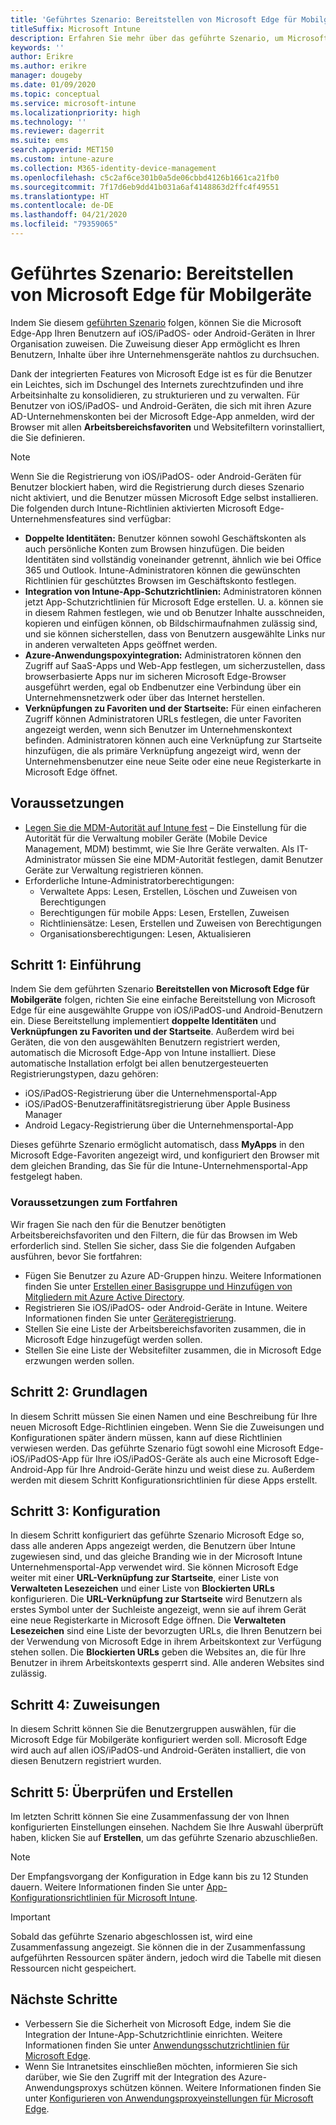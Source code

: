 ```yaml
---
title: 'Geführtes Szenario: Bereitstellen von Microsoft Edge für Mobilgeräte'
titleSuffix: Microsoft Intune
description: Erfahren Sie mehr über das geführte Szenario, um Microsoft Edge für Mobilgeräte über das Microsoft 365-Geräteverwaltungsportal bereitzustellen.
keywords: ''
author: Erikre
ms.author: erikre
manager: dougeby
ms.date: 01/09/2020
ms.topic: conceptual
ms.service: microsoft-intune
ms.localizationpriority: high
ms.technology: ''
ms.reviewer: dagerrit
ms.suite: ems
search.appverid: MET150
ms.custom: intune-azure
ms.collection: M365-identity-device-management
ms.openlocfilehash: c5c2af6ce301b0a5de06cbbd4126b1661ca21fb0
ms.sourcegitcommit: 7f17d6eb9dd41b031a6af4148863d2ffc4f49551
ms.translationtype: HT
ms.contentlocale: de-DE
ms.lasthandoff: 04/21/2020
ms.locfileid: "79359065"
---
```

# <a name="guided-scenario---deploy-microsoft-edge-for-mobile"></a>Geführtes Szenario: Bereitstellen von Microsoft Edge für Mobilgeräte

Indem Sie diesem [geführten Szenario](guided-scenarios-overview.md) folgen, können Sie die Microsoft Edge-App Ihren Benutzern auf iOS/iPadOS- oder Android-Geräten in Ihrer Organisation zuweisen. Die Zuweisung dieser App ermöglicht es Ihren Benutzern, Inhalte über ihre Unternehmensgeräte nahtlos zu durchsuchen.

Dank der integrierten Features von Microsoft Edge ist es für die Benutzer ein Leichtes, sich im Dschungel des Internets zurechtzufinden und ihre Arbeitsinhalte zu konsolidieren, zu strukturieren und zu verwalten. Für Benutzer von iOS/iPadOS- und Android-Geräten, die sich mit ihren Azure AD-Unternehmenskonten bei der Microsoft Edge-App anmelden, wird der Browser mit allen **Arbeitsbereichsfavoriten** und Websitefiltern vorinstalliert, die Sie definieren.

> [!NOTE]
> Wenn Sie die Registrierung von iOS/iPadOS- oder Android-Geräten für Benutzer blockiert haben, wird die Registrierung durch dieses Szenario nicht aktiviert, und die Benutzer müssen Microsoft Edge selbst installieren.
Die folgenden durch Intune-Richtlinien aktivierten Microsoft Edge-Unternehmensfeatures sind verfügbar:

- **Doppelte Identitäten:** Benutzer können sowohl Geschäftskonten als auch persönliche Konten zum Browsen hinzufügen. Die beiden Identitäten sind vollständig voneinander getrennt, ähnlich wie bei Office 365 und Outlook. Intune-Administratoren können die gewünschten Richtlinien für geschütztes Browsen im Geschäftskonto festlegen.
- **Integration von Intune-App-Schutzrichtlinien:** Administratoren können jetzt App-Schutzrichtlinien für Microsoft Edge erstellen. U. a. können sie in diesem Rahmen festlegen, wie und ob Benutzer Inhalte ausschneiden, kopieren und einfügen können, ob Bildschirmaufnahmen zulässig sind, und sie können sicherstellen, dass von Benutzern ausgewählte Links nur in anderen verwalteten Apps geöffnet werden.
- **Azure-Anwendungspoxyintegration:** Administratoren können den Zugriff auf SaaS-Apps und Web-App festlegen, um sicherzustellen, dass browserbasierte Apps nur im sicheren Microsoft Edge-Browser ausgeführt werden, egal ob Endbenutzer eine Verbindung über ein Unternehmensnetzwerk oder über das Internet herstellen.
- **Verknüpfungen zu Favoriten und der Startseite:** Für einen einfacheren Zugriff können Administratoren URLs festlegen, die unter Favoriten angezeigt werden, wenn sich Benutzer im Unternehmenskontext befinden. Administratoren können auch eine Verknüpfung zur Startseite hinzufügen, die als primäre Verknüpfung angezeigt wird, wenn der Unternehmensbenutzer eine neue Seite oder eine neue Registerkarte in Microsoft Edge öffnet.

## <a name="prerequisites"></a>Voraussetzungen

- [Legen Sie die MDM-Autorität auf Intune fest](mdm-authority-set.md#set-mdm-authority-to-intune) – Die Einstellung für die Autorität für die Verwaltung mobiler Geräte (Mobile Device Management, MDM) bestimmt, wie Sie Ihre Geräte verwalten. Als IT-Administrator müssen Sie eine MDM-Autorität festlegen, damit Benutzer Geräte zur Verwaltung registrieren können.
- Erforderliche Intune-Administratorberechtigungen:
  - Verwaltete Apps: Lesen, Erstellen, Löschen und Zuweisen von Berechtigungen
  - Berechtigungen für mobile Apps: Lesen, Erstellen, Zuweisen
  - Richtliniensätze: Lesen, Erstellen und Zuweisen von Berechtigungen
  - Organisationsberechtigungen: Lesen, Aktualisieren

## <a name="step-1---introduction"></a>Schritt 1: Einführung

Indem Sie dem geführten Szenario **Bereitstellen von Microsoft Edge für Mobilgeräte** folgen, richten Sie eine einfache Bereitstellung von Microsoft Edge für eine ausgewählte Gruppe von iOS/iPadOS-und Android-Benutzern ein. Diese Bereitstellung implementiert **doppelte Identitäten** und **Verknüpfungen zu Favoriten und der Startseite**. Außerdem wird bei Geräten, die von den ausgewählten Benutzern registriert werden, automatisch die Microsoft Edge-App von Intune installiert. Diese automatische Installation erfolgt bei allen benutzergesteuerten Registrierungstypen, dazu gehören:

- iOS/iPadOS-Registrierung über die Unternehmensportal-App
- iOS/iPadOS-Benutzeraffinitätsregistrierung über Apple Business Manager
- Android Legacy-Registrierung über die Unternehmensportal-App

Dieses geführte Szenario ermöglicht automatisch, dass **MyApps** in den Microsoft Edge-Favoriten angezeigt wird, und konfiguriert den Browser mit dem gleichen Branding, das Sie für die Intune-Unternehmensportal-App festgelegt haben.

### <a name="what-you-will-need-to-continue"></a>Voraussetzungen zum Fortfahren

Wir fragen Sie nach den für die Benutzer benötigten Arbeitsbereichsfavoriten und den Filtern, die für das Browsen im Web erforderlich sind. Stellen Sie sicher, dass Sie die folgenden Aufgaben ausführen, bevor Sie fortfahren:

- Fügen Sie Benutzer zu Azure AD-Gruppen hinzu. Weitere Informationen finden Sie unter [Erstellen einer Basisgruppe und Hinzufügen von Mitgliedern mit Azure Active Directory](https://go.microsoft.com/fwlink/?linkid=2102458).
- Registrieren Sie iOS/iPadOS- oder Android-Geräte in Intune. Weitere Informationen finden Sie unter [Geräteregistrierung](https://go.microsoft.com/fwlink/?linkid=2102547).
- Stellen Sie eine Liste der Arbeitsbereichsfavoriten zusammen, die in Microsoft Edge hinzugefügt werden sollen.
- Stellen Sie eine Liste der Websitefilter zusammen, die in Microsoft Edge erzwungen werden sollen.

## <a name="step-2---basics"></a>Schritt 2: Grundlagen

In diesem Schritt müssen Sie einen Namen und eine Beschreibung für Ihre neuen Microsoft Edge-Richtlinien eingeben. Wenn Sie die Zuweisungen und Konfigurationen später ändern müssen, kann auf diese Richtlinien verwiesen werden. Das geführte Szenario fügt sowohl eine Microsoft Edge-iOS/iPadOS-App für Ihre iOS/iPadOS-Geräte als auch eine Microsoft Edge-Android-App für Ihre Android-Geräte hinzu und weist diese zu. Außerdem werden mit diesem Schritt Konfigurationsrichtlinien für diese Apps erstellt.

## <a name="step-3---configuration"></a>Schritt 3: Konfiguration

In diesem Schritt konfiguriert das geführte Szenario Microsoft Edge so, dass alle anderen Apps angezeigt werden, die Benutzern über Intune zugewiesen sind, und das gleiche Branding wie in der Microsoft Intune Unternehmensportal-App verwendet wird. Sie können Microsoft Edge weiter mit einer **URL-Verknüpfung zur Startseite**, einer Liste von **Verwalteten Lesezeichen** und einer Liste von **Blockierten URLs** konfigurieren. Die **URL-Verknüpfung zur Startseite** wird Benutzern als erstes Symbol unter der Suchleiste angezeigt, wenn sie auf ihrem Gerät eine neue Registerkarte in Microsoft Edge öffnen. Die **Verwalteten Lesezeichen** sind eine Liste der bevorzugten URLs, die Ihren Benutzern bei der Verwendung von Microsoft Edge in ihrem Arbeitskontext zur Verfügung stehen sollen. Die **Blockierten URLs** geben die Websites an, die für Ihre Benutzer in ihrem Arbeitskontexts gesperrt sind. Alle anderen Websites sind zulässig.

## <a name="step-4---assignments"></a>Schritt 4: Zuweisungen

In diesem Schritt können Sie die Benutzergruppen auswählen, für die Microsoft Edge für Mobilgeräte konfiguriert werden soll. Microsoft Edge wird auch auf allen iOS/iPadOS-und Android-Geräten installiert, die von diesen Benutzern registriert wurden.

## <a name="step-5---review--create"></a>Schritt 5: Überprüfen und Erstellen

Im letzten Schritt können Sie eine Zusammenfassung der von Ihnen konfigurierten Einstellungen einsehen. Nachdem Sie Ihre Auswahl überprüft haben, klicken Sie auf **Erstellen**, um das geführte Szenario abzuschließen. 

> [!NOTE]
> Der Empfangsvorgang der Konfiguration in Edge kann bis zu 12 Stunden dauern. Weitere Informationen finden Sie unter [App-Konfigurationsrichtlinien für Microsoft Intune](../apps/app-configuration-policies-overview.md).

> [!IMPORTANT]
> Sobald das geführte Szenario abgeschlossen ist, wird eine Zusammenfassung angezeigt. Sie können die in der Zusammenfassung aufgeführten Ressourcen später ändern, jedoch wird die Tabelle mit diesen Ressourcen nicht gespeichert.

## <a name="next-steps"></a>Nächste Schritte

- Verbessern Sie die Sicherheit von Microsoft Edge, indem Sie die Integration der Intune-App-Schutzrichtlinie einrichten. Weitere Informationen finden Sie unter [Anwendungsschutzrichtlinien für Microsoft Edge](../apps/manage-microsoft-edge.md#application-protection-policies-for-microsoft-edge).
- Wenn Sie Intranetsites einschließen möchten, informieren Sie sich darüber, wie Sie den Zugriff mit der Integration des Azure-Anwendungsproxys schützen können. Weitere Informationen finden Sie unter [Konfigurieren von Anwendungsproxyeinstellungen für Microsoft Edge](../apps/manage-microsoft-edge.md#configure-application-proxy-settings-for-microsoft-edge).

